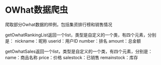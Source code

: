 # OWhat数据爬虫
爬取部分Owhat数据的样例，包括集资排行榜和销售情况

getOwhatRankingList返回一个list，类型是自定义的一个类，有四个元素，分别是：
  nickname：昵称
  userid：用户ID
  number：排名
  amount：总金额
  
getOwhatSales返回一个list，类型是自定义的一个类，有四个元素，分别是：
  name：商品名称
  price：价格
  salestock：已销售
  remainstock：库存
